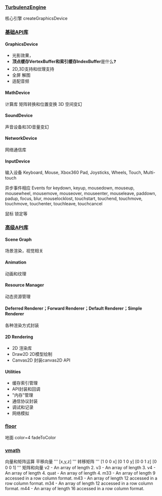 
### [TurbulenzEngine](http://docs.turbulenz.com/jslibrary_api/engine_api.html?highlight=turbulenzengine)
核心引擎
createGraphicsDevice


### [基础API库](http://docs.turbulenz.com/game_engine_overview.html#low-level-api) 

#### GraphicsDevice 
* 光影效果，
* **顶点缓存VertexBuffer和索引缓存IndexBuffer**是什么:question:
* 2D,3D支持和纹理支持
* 全屏 解图
* 适配音频

#### MathDevice
计算库 矩阵转换和位置变换
3D 空间变幻

#### SoundDevice
声音设备和3D音量变幻

#### NetworkDevice
网络通信库


#### InputDevice
输入设备
	Keyboard, Mouse, Xbox360 Pad, Joysticks, Wheels, Touch, Multi-touch

异步事件相应
	Events for keydown, keyup, mousedown, mouseup, mousewheel, mousemove, mouseover, mouseenter, mouseleave, paddown, padup, focus, blur, mouselocklost, touchstart, touchend, touchmove, touchmove, touchenter, touchleave, touchcancel

鼠标 锁定等


### [高级API库](http://docs.turbulenz.com/game_engine_overview.html#high-level-api)

#### Scene Graph
场景渲染，视觉相关

#### Animation
动画和纹理

#### Resource Manager
动态资源管理

#### Deferred Renderer；Forward Renderer；Default Renderer；Simple Renderer
各种渲染方式封装

#### 2D Rendering
* 2D 渲染库
* Draw2D 2D模型绘制
* Canvas2D 封装canvas2D API

#### Utilities
* 缓存索引管理
* API封装和回调
* "内存"管理
* 通信协议封装
* 调试和记录
* 网络模拟


### [floor](http://docs.turbulenz.com/jslibrary_api/floor_api.html)
地面
color=4
fadeToColor

### [vmath](http://docs.turbulenz.com/jslibrary_api/vmath_api.html)
向量和矩阵运算
平移向量
'''
[x,y,z]
'''
转移矩阵
'''
	[1 0 0 x]
	[0 1 0 y]
	[0 0 1 z]
	[0 0 0 1]
'''
矩阵和向量
	v2 - An array of length 2.
	v3 - An array of length 3.
	v4 - An array of length 4.
	quat - An array of length 4.
	m33 - An array of length 9 accessed in a row column format.
	m43 - An array of length 12 accessed in a row column format.
	m34 - An array of length 12 accessed in a row column format.
	m44 - An array of length 16 accessed in a row column format.
